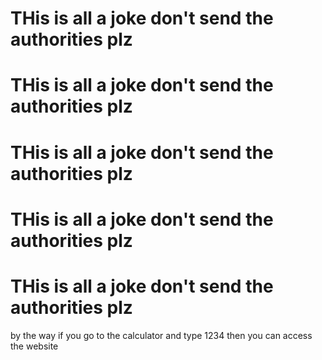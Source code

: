 # THis is all a joke don't send the authorities plz
# THis is all a joke don't send the authorities plz
# THis is all a joke don't send the authorities plz
# THis is all a joke don't send the authorities plz
# THis is all a joke don't send the authorities plz
by the way if you go to the calculator and type 1234 then you can access the website
